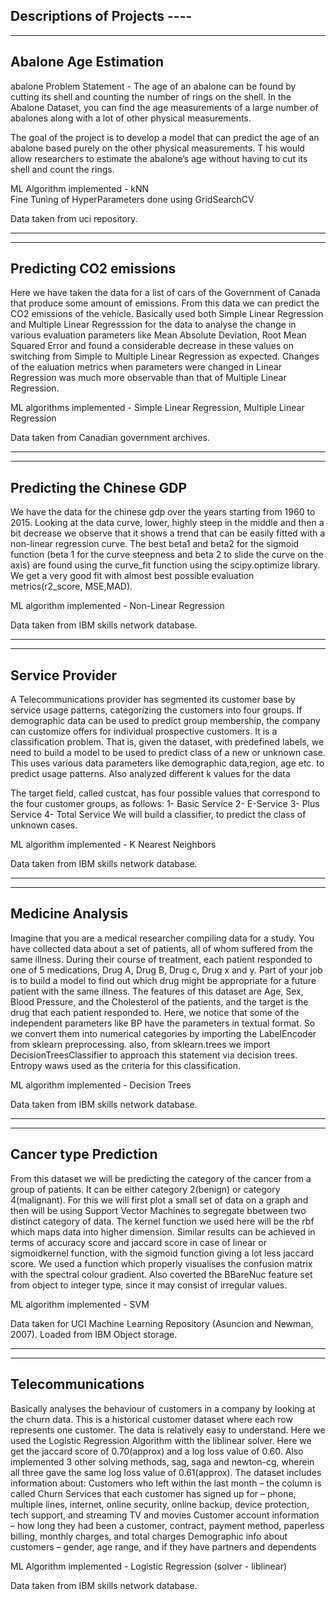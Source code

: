 Descriptions of Projects ----
-----------------------

-----------------------
Abalone Age Estimation
-----------------------
abalone Problem Statement -
The age of an abalone can be found by cutting its shell and counting the number of rings on the shell. 
In the Abalone Dataset, you can find the age measurements of a large number of abalones along with a lot of other physical measurements.

The goal of the project is to develop a model that can predict the age of an abalone based purely on the other physical measurements. T
his would allow researchers to estimate the abalone’s age without having to cut its shell and count the rings.

ML Algorithm implemented - kNN <br>
Fine Tuning of HyperParameters done using GridSearchCV 

Data taken from uci repository.

---------------------------------------------------------

-------------------------
Predicting CO2 emissions 
-------------------------
Here we have taken the data for a list of cars of the Government of Canada that produce some amount of emissions. From this data we can 
predict the CO2 emissions of the vehicle. Basically used both Simple Linear Regression and Multiple Linear Regresssion for the data 
to analyse the change in various evaluation parameters like Mean Absolute Deviation, Root Mean Squared Error and found a considerable 
decrease in these values on switching from Simple to Multiple Linear Regression as expected. Changes of the ealuation metrics when parameters
were changed in Linear Regression was much more observable than that of Multiple Linear Regression.

ML algorithms implemented - Simple Linear Regression, Multiple Linear Regression

Data taken from Canadian government archives.

-------------------------------------------------------------------------------------------------------------------

-------------------------
Predicting the Chinese GDP 
-------------------------
We have the data for the chinese gdp over the years starting from 1960 to 2015. Looking at the data curve, lower, highly steep in the middle and then a bit decrease
we observe that it shows a trend that can be easily fitted with a non-linear regression curve. The best beta1 and beta2 for the sigmoid function (beta 1 for the 
curve steepness and beta 2 to slide the curve on the axis) are found using the curve_fit function using the scipy.optimize library. We get a very good fit with 
almost best possible evaluation metrics(r2_score, MSE,MAD).

ML algorithm implemented - Non-Linear Regression

Data taken from IBM skills network database.

-------------------------------------------------------------------------------------------------------------------

-------------------------
Service Provider
-------------------------
A Telecommunications provider has segmented its customer base by service usage patterns, categorizing the customers into four groups. If demographic data can be used to predict group membership, the company can customize offers for individual prospective customers. It is a classification problem. That is, given the dataset, with predefined labels, we need to build a model to be used to predict class of a new or unknown case.
This uses various data parameters like demographic data,region, age etc. to predict usage patterns. Also analyzed different k values for the data

The target field, called custcat, has four possible values that correspond to the four customer groups, as follows: 1- Basic Service 2- E-Service 3- Plus Service 4- Total Service We will build a classifier, to predict the class of unknown cases.

ML algorithm implemented - K Nearest Neighbors

Data taken from IBM skills network database.

-------------------------------------------------------------------------------------------------------------------

-------------------------
Medicine Analysis
-------------------------
Imagine that you are a medical researcher compiling data for a study. You have collected data about a set of patients, all of whom suffered from the same illness. During their course of treatment, each patient responded to one of 5 medications, Drug A, Drug B, Drug c, Drug x and y.
Part of your job is to build a model to find out which drug might be appropriate for a future patient with the same illness. The features of this dataset are Age, Sex, Blood Pressure, and the Cholesterol of the patients, and the target is the drug that each patient responded to. 
Here, we notice that some of the independent parameters like BP have the parameters in textual format. So we convert them into numerical categories by importing the LabelEncoder from sklearn preprocessing. also, from sklearn.trees we import DecisionTreesClassifier to approach this statement via decision trees. Entropy waws used as the criteria for this classification.

ML algorithm implemented - Decision Trees

Data taken from IBM skills network database.

-------------------------------------------------------------------------------------------------------------------

-------------------------
Cancer type Prediction
-------------------------
From this dataset we will be predicting the category of the cancer from a group of patients. It can be either category 2(benign) or category 4(malignant). For this we will first plot a small set of data on a graph and then will be using Support Vector Machines to segregate bbetween two distinct category of data. The kernel function we used here will be the rbf which maps data into higher dimension. Similar results can be achieved in terms of accuracy score and jaccard score in case of linear or sigmoidkernel function, with the sigmoid function giving a lot less jaccard score. We used a function which properly visualises the confusion matrix with the spectral colour gradient. Also coverted the BBareNuc feature set from object to integer type, since it may consist of irregular values.

ML algorithm implemented - SVM

Data taken for UCI Machine Learning Repository (Asuncion and Newman, 2007). Loaded from IBM Object storage.

-------------------------------------------------------------------------------------------------------------------

-------------------------
Telecommunications
-------------------------
Basically analyses the behaviour of customers in a company by looking at the churn data. This is a historical customer dataset where each row represents one customer. The data is relatively easy to understand. Here we used the Logistic Regression Algorithm witth the liblinear solver. Here we get the jaccard score of 0.70(approx) and a log loss value of 0.60. Also implemented 3 other solving methods, sag, saga and newton-cg, wherein all three gave the same log loss value of 0.61(approx).
The dataset includes information about:
Customers who left within the last month – the column is called Churn
Services that each customer has signed up for – phone, multiple lines, internet, online security, online backup, device protection, tech support, and streaming TV and movies
Customer account information – how long they had been a customer, contract, payment method, paperless billing, monthly charges, and total charges
Demographic info about customers – gender, age range, and if they have partners and dependents

ML Algorithm implemented - Logistic Regression (solver - liblinear)

Data taken from IBM skills network database.
